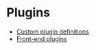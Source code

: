 # Plugins

* [Custom plugin definitions](custom-plugin-definition.md)
* [Front-end plugins](frontend-plugins.md)
